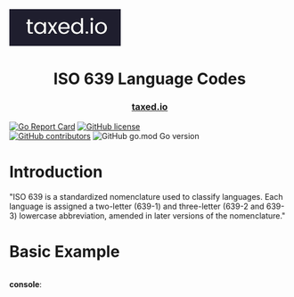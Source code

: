 <img src="assets\taxediologolandscape.jpg" alt="drawing" width="200"/>

<h1 align="center">
  ISO 639 Language Codes
</h1>

<h3 align="center">
  <!-- <a href="https://pkg.go.dev/github.com/KalbiProject/Kalbi">Documentation</a> •  -->
  <a href="https://taxed.io">taxed.io</a>
</h3>

[![Go Report Card](https://goreportcard.com/badge/github.com/taxedio/iso3166)](https://goreportcard.com/report/github.com/taxedio/iso3166)
[![GitHub license](https://img.shields.io/github/license/Naereen/StrapDown.js.svg)](https://github.com/taxedio/iso3166/LICENCE)  
[![GitHub contributors](https://img.shields.io/github/contributors/taxedio/iso3166)](https://github.com/taxedio/iso3166/graphs/contributors)
![GitHub go.mod Go version](https://img.shields.io/github/go-mod/go-version/taxedio/iso3166)

# Introduction

"ISO 639 is a standardized nomenclature used to classify languages. Each language is assigned a two-letter (639-1) and three-letter (639-2 and 639-3) lowercase abbreviation, amended in later versions of the nomenclature."


# Basic Example

```GO

```

**console**:

```stdout

```
